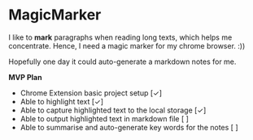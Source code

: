 # MagicMarker

I like to **mark** paragraphs when reading long texts, which helps me concentrate. Hence, I need a magic marker for my chrome browser. :))

Hopefully one day it could auto-generate a markdown notes for me.

**MVP Plan**

- Chrome Extension basic project setup [✓]
- Able to highlight text [✓]
- Able to capture highlighted text to the local storage [✓]
- Able to output highlighted text in markdown file [ ]
- Able to summarise and auto-generate key words for the notes [ ] 
